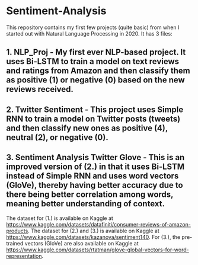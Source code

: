 # Sentiment-Analysis
This repository contains my first few projects (quite basic) from when I started out with Natural Language Processing in 2020. 
It has 3 files:
## 1. NLP_Proj - My first ever NLP-based project. It uses Bi-LSTM to train a model on text reviews and ratings from Amazon and then classify them as positive (1) or negative (0) based on the new reviews received.
## 2. Twitter Sentiment - This project uses Simple RNN to train a model on Twitter posts (tweets) and then classify new ones as positive (4), neutral (2), or negative (0).
## 3. Sentiment Analysis Twitter Glove - This is an improved version of (2.) in that it uses Bi-LSTM instead of Simple RNN and uses word vectors (GloVe), thereby having better accuracy due to there being better correlation among words, meaning better understanding of context.
The dataset for (1.) is available on Kaggle at https://www.kaggle.com/datasets/datafiniti/consumer-reviews-of-amazon-products.
The dataset for (2.) and (3.) is available on Kaggle at https://www.kaggle.com/datasets/kazanova/sentiment140.
For (3.), the pre-trained vectors (GloVe) are also available on Kaggle at https://www.kaggle.com/datasets/rtatman/glove-global-vectors-for-word-representation.
